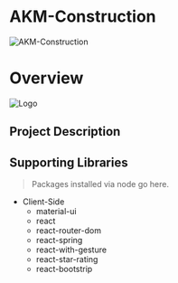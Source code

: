 # AKM-Construction

![AKM-Construction](https://images.unsplash.com/photo-1565183928294-7063f23ce0f8?ixlib=rb-1.2.1&ixid=eyJhcHBfaWQiOjEyMDd9&auto=format&fit=crop&w=1350&q=80)
<p style="text-align: center;"><em></em></p>

<!--## Table of Contents
- [Project Description](#project-description)
  - [Project Team](#project-team)
  - [Project Inspiration](#project-inspiration)
- [Design](#design)
  - [Sitemap](#sitemap)
  - [Wireframes](#wireframes)
    - [Desktop](#desktop)
    - [Mobile](#mobile)
  - [Branding](#branding)
- [Development](#development)
  - [Functional Goals](#functional-goals)
  - [Functional Heirarchy](#functional-heirarchy)
    - [Repo Structure](#repo-structure)
    - [React Structure](#react-structure)
  - [Functional Components](#functional-components)
    - [Component Breakdown](#component-breakdown)
    - [Component Timeframes](#component-timeframes)
  - [Supporting Libraries](#supporting-libraries)
- [Project Review](#project-review)
  - [Code Showcase](#code-showcase)
  - [Bugs, Issues, and Resolutions](#issues-&-resolutions)
- [Project Followup](#project-followup)

<br>
<br>-->

# Overview

![Logo](https://imgur.com/dRYLyCu.png)
## Project Description


<!--
#### Project Team
Created, designed, and developed by [Christoper Clarke](https://github.com/chrisclarkedev), [Nazrul Babu](https://github.com/n95babu) & [Dwayne Thomas](https://github.com/Wiz34) (Git Czar) for Bourne-Sweet

Team values, communication preferences, and other group expectations can be found on the [Bourne-Sweet google doc](https://docs.google.com/document/d/1nJU-6l4PqkGU3TADNkUl7IXFQPWu7G3SJJH43KJjwBw/edit).

#### Project Inspiration


# Design

## Sitemap


## Wireframes

#### Desktop 


# Development


## Functional Goals


## Functional Heirarch

```
client
|___ public
      |___ favicon.ico
      |___ index.html
|___ src
      |___ assets
            |___ images
            |___ graphics
            
      |___ components
            |___ Header.jsx
            |___ Footer.jsx
             |___ About.jsx
              |___ About.css
              |___ Cake.jsx
               |___ Contact.jsx
                |___ Contact.css
                |___ ControlledCarousel.jsx
                 |___ Cookies.jsx
                  |___ Cookies.css
                  |___ Desserts.jsx
                   |___ Desserts.css
                   |___ Home.jsx
                      |___ Pies.jsx
                         |___ Navigation.jsx
                          |___ Nav.css

      |___ pages
            |___ Home.jsx

      |___ App.css
      |___ App.js
      |___ index.css
      |___ index.js
      |___ logo.svg
      |___ readme.md
```


<br>
-->
## Supporting Libraries

> Packages installed via node go here.


* Client-Side
  * material-ui
  * react
  * react-router-dom
  * react-spring
  * react-with-gesture
  * react-star-rating
  * react-bootstrip
  

<br>
<br>

